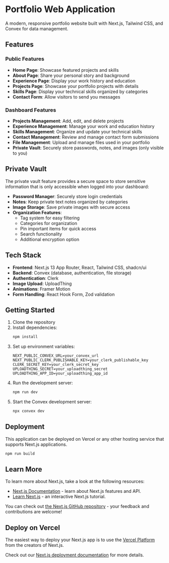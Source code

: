 # Portfolio Web Application

A modern, responsive portfolio website built with Next.js, Tailwind CSS, and Convex for data management.

## Features

### Public Features
- **Home Page**: Showcase featured projects and skills
- **About Page**: Share your personal story and background
- **Experience Page**: Display your work history and education
- **Projects Page**: Showcase your portfolio projects with details
- **Skills Page**: Display your technical skills organized by categories
- **Contact Form**: Allow visitors to send you messages

### Dashboard Features
- **Projects Management**: Add, edit, and delete projects
- **Experience Management**: Manage your work and education history
- **Skills Management**: Organize and update your technical skills
- **Contact Management**: Review and manage contact form submissions
- **File Management**: Upload and manage files used in your portfolio
- **Private Vault**: Securely store passwords, notes, and images (only visible to you)

## Private Vault

The private vault feature provides a secure space to store sensitive information that is only accessible when logged into your dashboard:

- **Password Manager**: Securely store login credentials
- **Notes**: Keep private text notes organized by categories
- **Image Storage**: Save private images with secure access
- **Organization Features**:
  - Tag system for easy filtering
  - Categories for organization
  - Pin important items for quick access
  - Search functionality
  - Additional encryption option

## Tech Stack

- **Frontend**: Next.js 13 App Router, React, Tailwind CSS, shadcn/ui
- **Backend**: Convex (database, authentication, file storage)
- **Authentication**: Clerk
- **Image Upload**: UploadThing
- **Animations**: Framer Motion
- **Form Handling**: React Hook Form, Zod validation

## Getting Started

1. Clone the repository
2. Install dependencies:
   ```bash
   npm install
   ```
3. Set up environment variables:
   ```
   NEXT_PUBLIC_CONVEX_URL=your_convex_url
   NEXT_PUBLIC_CLERK_PUBLISHABLE_KEY=your_clerk_publishable_key
   CLERK_SECRET_KEY=your_clerk_secret_key
   UPLOADTHING_SECRET=your_uploadthing_secret
   UPLOADTHING_APP_ID=your_uploadthing_app_id
   ```
4. Run the development server:
   ```bash
   npm run dev
   ```
5. Start the Convex development server:
   ```bash
   npx convex dev
   ```

## Deployment

This application can be deployed on Vercel or any other hosting service that supports Next.js applications.

```bash
npm run build
```

## Learn More

To learn more about Next.js, take a look at the following resources:

- [Next.js Documentation](https://nextjs.org/docs) - learn about Next.js features and API.
- [Learn Next.js](https://nextjs.org/learn) - an interactive Next.js tutorial.

You can check out [the Next.js GitHub repository](https://github.com/vercel/next.js) - your feedback and contributions are welcome!

## Deploy on Vercel

The easiest way to deploy your Next.js app is to use the [Vercel Platform](https://vercel.com/new?utm_medium=default-template&filter=next.js&utm_source=create-next-app&utm_campaign=create-next-app-readme) from the creators of Next.js.

Check out our [Next.js deployment documentation](https://nextjs.org/docs/app/building-your-application/deploying) for more details.
